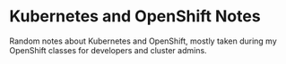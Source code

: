# Kubernetes and OpenShift Notes

Random notes about Kubernetes and OpenShift, mostly taken during my OpenShift classes
for developers and cluster admins.
